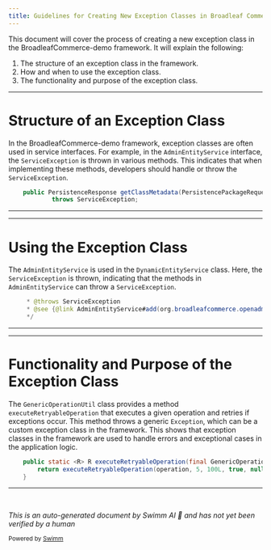 ```yaml
---
title: Guidelines for Creating New Exception Classes in Broadleaf Commerce
---
```

This document will cover the process of creating a new exception class in the BroadleafCommerce-demo framework. It will explain the following:

1. The structure of an exception class in the framework.
2. How and when to use the exception class.
3. The functionality and purpose of the exception class.

<SwmSnippet path="/admin/broadleaf-open-admin-platform/src/main/java/org/broadleafcommerce/openadmin/server/service/AdminEntityService.java" line="52">

---

# Structure of an Exception Class

In the BroadleafCommerce-demo framework, exception classes are often used in service interfaces. For example, in the `AdminEntityService` interface, the `ServiceException` is thrown in various methods. This indicates that when implementing these methods, developers should handle or throw the `ServiceException`.

```java
    public PersistenceResponse getClassMetadata(PersistencePackageRequest request)
            throws ServiceException;
```

---

</SwmSnippet>

<SwmSnippet path="/admin/broadleaf-open-admin-platform/src/main/java/org/broadleafcommerce/openadmin/server/service/DynamicEntityService.java" line="63">

---

# Using the Exception Class

The `AdminEntityService` is used in the `DynamicEntityService` class. Here, the `ServiceException` is thrown, indicating that the methods in `AdminEntityService` can throw a `ServiceException`.

```java
     * @throws ServiceException
     * @see {@link AdminEntityService#add(org.broadleafcommerce.openadmin.server.domain.PersistencePackageRequest)}
     */
```

---

</SwmSnippet>

<SwmSnippet path="/common/src/main/java/org/broadleafcommerce/common/util/GenericOperationUtil.java" line="39">

---

# Functionality and Purpose of the Exception Class

The `GenericOperationUtil` class provides a method `executeRetryableOperation` that executes a given operation and retries if exceptions occur. This method throws a generic `Exception`, which can be a custom exception class in the framework. This shows that exception classes in the framework are used to handle errors and exceptional cases in the application logic.

```java
    public static <R> R executeRetryableOperation(final GenericOperation<R> operation) throws Exception {
        return executeRetryableOperation(operation, 5, 100L, true, null);
    }
```

---

</SwmSnippet>

&nbsp;

*This is an auto-generated document by Swimm AI 🌊 and has not yet been verified by a human*

<SwmMeta version="3.0.0" repo-id="Z2l0aHViJTNBJTNBQnJvYWRsZWFmQ29tbWVyY2UtZGVtbyUzQSUzQWdpbGFkbmF2b3Q=" repo-name="BroadleafCommerce-demo" doc-type="follow-up"><sup>Powered by [Swimm](/)</sup></SwmMeta>
